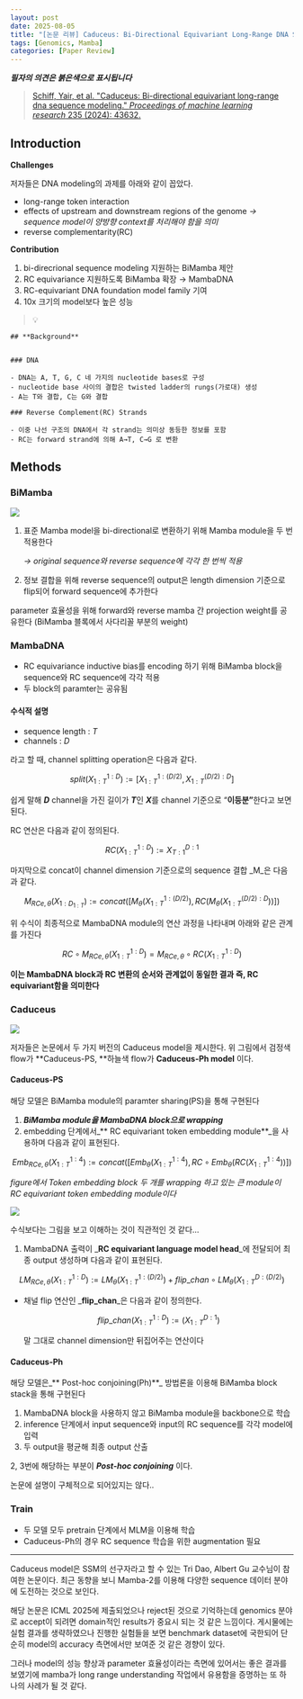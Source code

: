 ```yaml
---
layout: post
date: 2025-08-05
title: "[논문 리뷰] Caduceus: Bi-Directional Equivariant Long-Range DNA Sequence Modeling"
tags: [Genomics, Mamba]
categories: [Paper Review]
---
```


<span class="notion-red">_**필자의 의견은 붉은색으로 표시됩니다**_</span>


> [Schiff, Yair, et al. "Caduceus: Bi-directional equivariant long-range dna sequence modeling." ](https://pmc.ncbi.nlm.nih.gov/articles/PMC12189541/)[_Proceedings of machine learning research_](https://pmc.ncbi.nlm.nih.gov/articles/PMC12189541/)[ 235 (2024): 43632.](https://pmc.ncbi.nlm.nih.gov/articles/PMC12189541/)



## Introduction


**Challenges**


저자들은 DNA modeling의 과제를 아래와 같이 꼽았다.

- long-range token interaction
- effects of upstream and downstream regions of the genome 
_→ sequence model이 양방향 context를 처리해야 함을 의미_
- reverse complementarity(RC)

**Contribution**

1. bi-direcrional sequence modeling 지원하는 BiMamba 제안
1. RC equivariance 지원하도록 BiMamba 확장 → MambaDNA
1. RC-equivariant DNA foundation model family 기여
1. 10x 크기의 model보다 높은 성능

> 💡 


	## **Background**


	### DNA

	- DNA는 A, T, G, C 네 가지의 nucleotide bases로 구성
	- nucleotide base 사이의 결합은 twisted ladder의 rungs(가로대) 생성
	- A는 T와 결합, C는 G와 결합

	### Reverse Complement(RC) Strands

	- 이중 나선 구조의 DNA에서 각 strand는 의미상 동등한 정보를 포함
	- RC는 forward strand에 의해 A→T, C→G 로 변환


## Methods



### BiMamba


![](https://prod-files-secure.s3.us-west-2.amazonaws.com/542b861c-36a8-4051-84e5-8804b6728dba/2c247d59-7815-4980-99f0-8f0d21f445a7/image.png?X-Amz-Algorithm=AWS4-HMAC-SHA256&X-Amz-Content-Sha256=UNSIGNED-PAYLOAD&X-Amz-Credential=ASIAZI2LB4663EA6GFPZ%2F20250826%2Fus-west-2%2Fs3%2Faws4_request&X-Amz-Date=20250826T132454Z&X-Amz-Expires=3600&X-Amz-Security-Token=IQoJb3JpZ2luX2VjEB0aCXVzLXdlc3QtMiJHMEUCIQCOUchR%2Fa9Q9h5z2CPLsmH15A15E4Vdwv6Oo79PAvErQgIgXGGo%2FRbfNzdNlX%2FFLdYdCYrWg35eBtV3GCk29oqldOkq%2FwMIdRAAGgw2Mzc0MjMxODM4MDUiDPx3Td7oPsVjD4JzHCrcA0RYMuPlQ%2Bh3Fk2h5Ho06m3PyYbb5I9y7alw1YB6XpwuKLjoEXh2AObA7NUoDSdGU7kVct1sI3IAoAmGngr3uNBSJ423pYoa5OfU9jImm25vqx92Twc%2Bp%2F%2FGfpRBJZVylyBmKu0WJPP4vKhA7c2ES3Y9xyVT7HBIvoWFeLMAn%2Bk9uK9TIJLdjCntsxYW8T0WYOYIRil3aonh5v%2BwQ8OAo8eY%2FAeZeOcFbe6d7R7iqWZISarhhs%2BcAR0FGbIRPyD1txaECRqv%2FGJ372U3RoLAwiKoUI5GI997SO7qF3SkaSyIJamXbsjL0WG8axmMjTmWOcbiAwZDSLWq0A%2Bx8uJL%2F0wUXxr9ONPRZypnHZ1udU2JD4Rz5f4F9jTvFiNP8FLWDVabG9tL2QjaxxEpXkLmU1kuRJ9xxRisvzd5zs3u%2FB8iuQsgg%2F0eIV7YAGV0fqWqTD75402whxAN0BYpVrz95R7mar9WuWdC2pE1NfgMNOUKqycKBSficXQs4C4EK4%2BIrt2461hh62p%2B6PXJzM7wZwi1heulekMntc8M3bulLsxKDjU4wQUr19Xjwf7gwXJRqx%2B%2Fd%2F%2Blad5rEwl9rxKNMG1cgJ%2BXFX6NMsQmByt%2BZM0ucvS9Qfy2NL3WuA2aMKDRtsUGOqUBqLhniuaRemOf%2F%2FuyXe7ajnn5bOg11p7QgH7V9zxR1kJPWKTsCWNmvuWVqK5fIt8Vp%2BER%2BqdxHaTv9smOfCsri5kb5Muq9O1J91AyR1277GLjq%2FvLRrkEFIF%2Bz8uo%2F2zqVR9VOgJZ7QWpY5D78qL3oBz1lyjJu5fmWstFmh5%2FJN3E7ug27wqKYa8bLZOHr91pK58vQPeMg70LnbftWjt0K8R4e3uT&X-Amz-Signature=03a92723670b44469c79c62551fb1c399da5e19d1f84e4c4250ccdb0af5cddd7&X-Amz-SignedHeaders=host&x-amz-checksum-mode=ENABLED&x-id=GetObject)

1. 표준 Mamba model을 bi-directional로 변환하기 위해 Mamba module을 두 번 적용한다

	_→ original sequence와 reverse sequence에 각각 한 번씩 적용_

1. 정보 결합을 위해 reverse sequence의 output은 length dimension 기준으로 flip되어 forward sequence에 추가한다

parameter 효율성을 위해 forward와 reverse mamba 간 projection weight를 공유한다 (BiMamba 블록에서 사다리꼴 부분의 weight)



### MambaDNA

- RC equivariance inductive bias를 encoding 하기 위해 BiMamba block을 sequence와 RC sequence에 각각 적용
- 두 block의 paramter는 공유됨


#### 수식적 설명

- sequence length : _T_
- channels : _D_

라고 할 때,  channel splitting operation은 다음과 같다.


$$
split(X^{1:D}_{1:T}):=[X^{1:(D/2)}_{1:T},X^{(D/2):D}_{1:T}]
$$


<span class="notion-red">쉽게 말해 </span><span class="notion-red">_**D**_</span><span class="notion-red"> channel을 가진 길이가 </span><span class="notion-red">_**T**_</span><span class="notion-red">인 </span><span class="notion-red">_**X**_</span><span class="notion-red">를 channel 기준으로 “</span><span class="notion-red">**이등분”**</span><span class="notion-red">한다고 보면 된다.</span>


RC 연산은 다음과 같이 정의된다.


$$
RC(X^{1:D}_{1:T}):=X^{D:1}_{T:1}
$$


마지막으로 concat이 channel dimension 기준으로의 sequence 결합 _M_은 다음과 같다.


$$
M_{RCe,\theta}(X_{1:D_{1:T}}):=concat([M_{\theta}(X^{1:(D/2)}_{1:T}),RC(M_{\theta}(X^{(D/2):D}_{1:T}))])
$$


위 수식이 최종적으로 MambaDNA module의 연산 과정을 나타내며 아래와 같은 관계를 가진다


$$
RC\circ M_{RCe,\theta}(X^{1:D}_{1:T}) = M_{RCe,\theta} \circ RC(X^{1:D}_{1:T})
$$


**이는 MambaDNA block과 RC 변환의 순서와 관계없이 동일한 결과 즉, RC equivariant함을 의미한다**



### Caduceus


![](https://prod-files-secure.s3.us-west-2.amazonaws.com/542b861c-36a8-4051-84e5-8804b6728dba/f94a60d7-8145-473b-aef9-7c68d3ec604a/image.png?X-Amz-Algorithm=AWS4-HMAC-SHA256&X-Amz-Content-Sha256=UNSIGNED-PAYLOAD&X-Amz-Credential=ASIAZI2LB4663EA6GFPZ%2F20250826%2Fus-west-2%2Fs3%2Faws4_request&X-Amz-Date=20250826T132454Z&X-Amz-Expires=3600&X-Amz-Security-Token=IQoJb3JpZ2luX2VjEB0aCXVzLXdlc3QtMiJHMEUCIQCOUchR%2Fa9Q9h5z2CPLsmH15A15E4Vdwv6Oo79PAvErQgIgXGGo%2FRbfNzdNlX%2FFLdYdCYrWg35eBtV3GCk29oqldOkq%2FwMIdRAAGgw2Mzc0MjMxODM4MDUiDPx3Td7oPsVjD4JzHCrcA0RYMuPlQ%2Bh3Fk2h5Ho06m3PyYbb5I9y7alw1YB6XpwuKLjoEXh2AObA7NUoDSdGU7kVct1sI3IAoAmGngr3uNBSJ423pYoa5OfU9jImm25vqx92Twc%2Bp%2F%2FGfpRBJZVylyBmKu0WJPP4vKhA7c2ES3Y9xyVT7HBIvoWFeLMAn%2Bk9uK9TIJLdjCntsxYW8T0WYOYIRil3aonh5v%2BwQ8OAo8eY%2FAeZeOcFbe6d7R7iqWZISarhhs%2BcAR0FGbIRPyD1txaECRqv%2FGJ372U3RoLAwiKoUI5GI997SO7qF3SkaSyIJamXbsjL0WG8axmMjTmWOcbiAwZDSLWq0A%2Bx8uJL%2F0wUXxr9ONPRZypnHZ1udU2JD4Rz5f4F9jTvFiNP8FLWDVabG9tL2QjaxxEpXkLmU1kuRJ9xxRisvzd5zs3u%2FB8iuQsgg%2F0eIV7YAGV0fqWqTD75402whxAN0BYpVrz95R7mar9WuWdC2pE1NfgMNOUKqycKBSficXQs4C4EK4%2BIrt2461hh62p%2B6PXJzM7wZwi1heulekMntc8M3bulLsxKDjU4wQUr19Xjwf7gwXJRqx%2B%2Fd%2F%2Blad5rEwl9rxKNMG1cgJ%2BXFX6NMsQmByt%2BZM0ucvS9Qfy2NL3WuA2aMKDRtsUGOqUBqLhniuaRemOf%2F%2FuyXe7ajnn5bOg11p7QgH7V9zxR1kJPWKTsCWNmvuWVqK5fIt8Vp%2BER%2BqdxHaTv9smOfCsri5kb5Muq9O1J91AyR1277GLjq%2FvLRrkEFIF%2Bz8uo%2F2zqVR9VOgJZ7QWpY5D78qL3oBz1lyjJu5fmWstFmh5%2FJN3E7ug27wqKYa8bLZOHr91pK58vQPeMg70LnbftWjt0K8R4e3uT&X-Amz-Signature=1bb11c88fccfa6fca8077b36606afba9c9bd81b09207060ae95db3b0a44f23cc&X-Amz-SignedHeaders=host&x-amz-checksum-mode=ENABLED&x-id=GetObject)


저자들은 논문에서 두 가지 버전의 Caduceus model을 제시한다. 위 그림에서 검정색 flow가 **Caduceus-PS, **하늘색 flow가 **Caduceus-Ph model** 이다.



#### Caduceus-PS


해당 모델은 BiMamba module의 paramter sharing(PS)을 통해 구현된다

1. _**BiMamba module을 MambaDNA block으로 wrapping**_
1. embedding 단계에서_** RC equivariant token embedding module**_을 사용하며 다음과 같이 표현된다.

$$
Emb_{RCe,\theta}(X^{1:4}_{1:T}):=concat([Emb_{\theta}(X^{1:4}_{1:T}),RC \circ Emb_{\theta}(RC(X^{1:4}_{1:T}))])
$$


_figure에서 Token embedding block 두 개를 wrapping 하고 있는 큰 module이 RC equivariant token embedding module이다_


![](https://prod-files-secure.s3.us-west-2.amazonaws.com/542b861c-36a8-4051-84e5-8804b6728dba/b175e4da-71eb-4e91-8c23-a06dabe673c9/image.png?X-Amz-Algorithm=AWS4-HMAC-SHA256&X-Amz-Content-Sha256=UNSIGNED-PAYLOAD&X-Amz-Credential=ASIAZI2LB4663EA6GFPZ%2F20250826%2Fus-west-2%2Fs3%2Faws4_request&X-Amz-Date=20250826T132454Z&X-Amz-Expires=3600&X-Amz-Security-Token=IQoJb3JpZ2luX2VjEB0aCXVzLXdlc3QtMiJHMEUCIQCOUchR%2Fa9Q9h5z2CPLsmH15A15E4Vdwv6Oo79PAvErQgIgXGGo%2FRbfNzdNlX%2FFLdYdCYrWg35eBtV3GCk29oqldOkq%2FwMIdRAAGgw2Mzc0MjMxODM4MDUiDPx3Td7oPsVjD4JzHCrcA0RYMuPlQ%2Bh3Fk2h5Ho06m3PyYbb5I9y7alw1YB6XpwuKLjoEXh2AObA7NUoDSdGU7kVct1sI3IAoAmGngr3uNBSJ423pYoa5OfU9jImm25vqx92Twc%2Bp%2F%2FGfpRBJZVylyBmKu0WJPP4vKhA7c2ES3Y9xyVT7HBIvoWFeLMAn%2Bk9uK9TIJLdjCntsxYW8T0WYOYIRil3aonh5v%2BwQ8OAo8eY%2FAeZeOcFbe6d7R7iqWZISarhhs%2BcAR0FGbIRPyD1txaECRqv%2FGJ372U3RoLAwiKoUI5GI997SO7qF3SkaSyIJamXbsjL0WG8axmMjTmWOcbiAwZDSLWq0A%2Bx8uJL%2F0wUXxr9ONPRZypnHZ1udU2JD4Rz5f4F9jTvFiNP8FLWDVabG9tL2QjaxxEpXkLmU1kuRJ9xxRisvzd5zs3u%2FB8iuQsgg%2F0eIV7YAGV0fqWqTD75402whxAN0BYpVrz95R7mar9WuWdC2pE1NfgMNOUKqycKBSficXQs4C4EK4%2BIrt2461hh62p%2B6PXJzM7wZwi1heulekMntc8M3bulLsxKDjU4wQUr19Xjwf7gwXJRqx%2B%2Fd%2F%2Blad5rEwl9rxKNMG1cgJ%2BXFX6NMsQmByt%2BZM0ucvS9Qfy2NL3WuA2aMKDRtsUGOqUBqLhniuaRemOf%2F%2FuyXe7ajnn5bOg11p7QgH7V9zxR1kJPWKTsCWNmvuWVqK5fIt8Vp%2BER%2BqdxHaTv9smOfCsri5kb5Muq9O1J91AyR1277GLjq%2FvLRrkEFIF%2Bz8uo%2F2zqVR9VOgJZ7QWpY5D78qL3oBz1lyjJu5fmWstFmh5%2FJN3E7ug27wqKYa8bLZOHr91pK58vQPeMg70LnbftWjt0K8R4e3uT&X-Amz-Signature=1a067a58499d1f1e45bb0f615877380645df80714710ee57120348fd7e7861be&X-Amz-SignedHeaders=host&x-amz-checksum-mode=ENABLED&x-id=GetObject)


<span class="notion-red">수식보다는 그림을 보고 이해하는 것이 직관적인 것 같다…</span>

1. MambaDNA 출력이 _**RC equivariant language model head**_에 전달되어 최종 output 생성하며 다음과 같이 표현된다.

$$
LM_{RCe,\theta}(X^{1:D}_{1:T}):= LM_{\theta}(X^{1:(D/2)}_{1:T})+flip\_chan\circ LM_{\theta}(X^{D:(D/2)}_{1:T})
$$

- 채널 flip 연산인 _**flip\_chan**_은 다음과 같이 정의한다.

	$$
	flip\_chan(X^{1:D}_{1:T}):=(X^{D:1}_{1:T})
	$$


	말 그대로 channel dimension만 뒤집어주는 연산이다



#### Caduceus-Ph


해당 모델은_** Post-hoc conjoining(Ph)**_ 방법론을 이용해 BiMamba block stack을 통해 구현된다

1. MambaDNA block을 사용하지 않고 BiMamba module을 backbone으로 학습
1. inference 단계에서 input sequence와 input의 RC sequence를 각각 model에 입력
1. 두 output을 평균해 최종 output 산출

2, 3번에 해당하는 부분이 _**Post-hoc conjoining**_ 이다.


<span class="notion-red">논문에 설명이 구체적으로 되어있지는 않다..</span>



### Train

- 두 모델 모두 pretrain 단계에서 MLM을 이용해 학습
- Caduceus-Ph의 경우 RC sequence 학습을 위한 augmentation 필요

---


<span class="notion-red">Caduceus model은 SSM의 선구자라고 할 수 있는 Tri Dao, Albert Gu 교수님이 참여한 논문이다. 최근 동향을 보니 Mamba-2를 이용해 다양한 sequence 데이터 분야에 도전하는 것으로 보인다.</span>


<span class="notion-red">해당 논문은 ICML 2025에 제출되었으나 reject된 것으로 기억하는데 genomics 분야로 accept이 되려면 domain적인 results가 중요시 되는 것 같은 느낌이다. 게시물에는 실험 결과를 생략하였으나 진행한 실험들을 보면 benchmark dataset에 국한되어 단순히 model의 accuracy 측면에서만 보여준 것 같은 경향이 있다.</span>


<span class="notion-red">그러나 model의 성능 향상과 parameter 효율성이라는 측면에 있어서는 좋은 결과를 보였기에 mamba가 long range understanding 작업에서 유용함을 증명하는 또 하나의 사례가 될 것 같다.</span>

